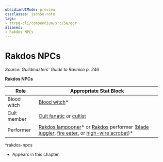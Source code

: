 ```yaml
---
obsidianUIMode: preview
cssclasses: json5e-note
tags:
- ttrpg-cli/compendium/src/5e/ggr
aliases:
- Rakdos NPCs
---
```

# Rakdos NPCs
*Source: Guildmasters' Guide to Ravnica p. 246* 

**Rakdos NPCs**

| Role | Appropriate Stat Block |
|------|------------------------|
| Blood witch | [Blood witch](Інструменти%20ДМ/CLI/bestiary/humanoid/blood-witch-ggr.md)* |
| Cult member | [Cult fanatic](Інструменти%20ДМ/CLI/bestiary/humanoid/cultist-fanatic-xmm.md) or [cultist](Інструменти%20ДМ/CLI/bestiary/humanoid/cultist-xmm.md) |
| Performer | [Rakdos lampooner](Інструменти%20ДМ/CLI/bestiary/humanoid/rakdos-lampooner-ggr.md)* or [Rakdos](Інструменти%20ДМ/CLI/bestiary/npc/rakdos-ggr.md) performer ([blade juggler](Інструменти%20ДМ/CLI/bestiary/humanoid/rakdos-performer-blade-juggler-ggr.md), [fire eater](Інструменти%20ДМ/CLI/bestiary/humanoid/rakdos-performer-fire-eater-ggr.md), or [high-wire acrobat](Інструменти%20ДМ/CLI/bestiary/humanoid/rakdos-performer-high-wire-acrobat-ggr.md))* |
^rakdos-npcs

* Appears in this chapter